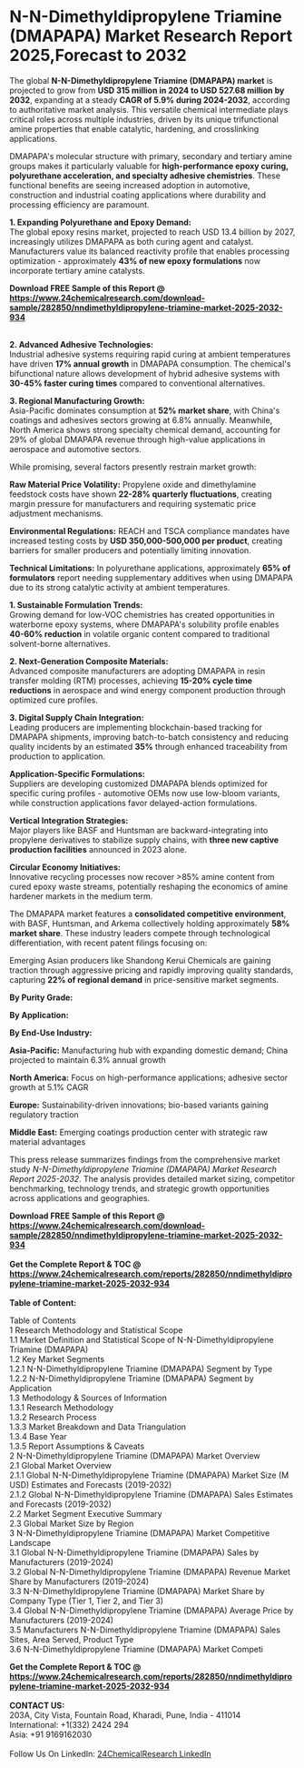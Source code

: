 <h1>N-N-Dimethyldipropylene Triamine (DMAPAPA) Market Research Report 2025,Forecast to 2032</h1><p>The global <strong>N-N-Dimethyldipropylene Triamine (DMAPAPA) market</strong> is projected to grow from <strong>USD 315 million in 2024 to USD 527.68 million by 2032</strong>, expanding at a steady <strong>CAGR of 5.9% during 2024-2032</strong>, according to authoritative market analysis. This versatile chemical intermediate plays critical roles across multiple industries, driven by its unique trifunctional amine properties that enable catalytic, hardening, and crosslinking applications.</p><p>DMAPAPA's molecular structure with primary, secondary and tertiary amine groups makes it particularly valuable for <strong>high-performance epoxy curing, polyurethane acceleration, and specialty adhesive chemistries</strong>. These functional benefits are seeing increased adoption in automotive, construction and industrial coating applications where durability and processing efficiency are paramount.</p><p><strong>1. Expanding Polyurethane and Epoxy Demand:</strong><br>
The global epoxy resins market, projected to reach USD 13.4 billion by 2027, increasingly utilizes DMAPAPA as both curing agent and catalyst. Manufacturers value its balanced reactivity profile that enables processing optimization - approximately <strong>43% of new epoxy formulations</strong> now incorporate tertiary amine catalysts.</p><div><b>Download FREE Sample of this Report @ 
            <a href="https://www.24chemicalresearch.com/download-sample/282850/nndimethyldipropylene-triamine-market-2025-2032-934">
            https://www.24chemicalresearch.com/download-sample/282850/nndimethyldipropylene-triamine-market-2025-2032-934</a></b></div><br><p><strong>2. Advanced Adhesive Technologies:</strong><br>
Industrial adhesive systems requiring rapid curing at ambient temperatures have driven <strong>17% annual growth</strong> in DMAPAPA consumption. The chemical's bifunctional nature allows development of hybrid adhesive systems with <strong>30-45% faster curing times</strong> compared to conventional alternatives.</p><p><strong>3. Regional Manufacturing Growth:</strong><br>
Asia-Pacific dominates consumption at <strong>52% market share</strong>, with China's coatings and adhesives sectors growing at 6.8% annually. Meanwhile, North America shows strong specialty chemical demand, accounting for 29% of global DMAPAPA revenue through high-value applications in aerospace and automotive sectors.</p><p>While promising, several factors presently restrain market growth:</p><p><strong>Raw Material Price Volatility:</strong> Propylene oxide and dimethylamine feedstock costs have shown <strong>22-28% quarterly fluctuations</strong>, creating margin pressure for manufacturers and requiring systematic price adjustment mechanisms.</p><p><strong>Environmental Regulations:</strong> REACH and TSCA compliance mandates have increased testing costs by <strong>USD 350,000-500,000 per product</strong>, creating barriers for smaller producers and potentially limiting innovation.</p><p><strong>Technical Limitations:</strong> In polyurethane applications, approximately <strong>65% of formulators</strong> report needing supplementary additives when using DMAPAPA due to its strong catalytic activity at ambient temperatures.</p><p><strong>1. Sustainable Formulation Trends:</strong><br>
Growing demand for low-VOC chemistries has created opportunities in waterborne epoxy systems, where DMAPAPA's solubility profile enables <strong>40-60% reduction</strong> in volatile organic content compared to traditional solvent-borne alternatives.</p><p><strong>2. Next-Generation Composite Materials:</strong><br>
Advanced composite manufacturers are adopting DMAPAPA in resin transfer molding (RTM) processes, achieving <strong>15-20% cycle time reductions</strong> in aerospace and wind energy component production through optimized cure profiles.</p><p><strong>3. Digital Supply Chain Integration:</strong><br>
Leading producers are implementing blockchain-based tracking for DMAPAPA shipments, improving batch-to-batch consistency and reducing quality incidents by an estimated <strong>35%</strong> through enhanced traceability from production to application.</p><p><strong>Application-Specific Formulations:</strong><br>
	Suppliers are developing customized DMAPAPA blends optimized for specific curing profiles - automotive OEMs now use low-bloom variants, while construction applications favor delayed-action formulations.</p><p><strong>Vertical Integration Strategies:</strong><br>
	Major players like BASF and Huntsman are backward-integrating into propylene derivatives to stabilize supply chains, with <strong>three new captive production facilities</strong> announced in 2023 alone.</p><p><strong>Circular Economy Initiatives:</strong><br>
	Innovative recycling processes now recover &gt;85% amine content from cured epoxy waste streams, potentially reshaping the economics of amine hardener markets in the medium term.</p><p>The DMAPAPA market features a <strong>consolidated competitive environment</strong>, with BASF, Huntsman, and Arkema collectively holding approximately <strong>58% market share</strong>. These industry leaders compete through technological differentiation, with recent patent filings focusing on:</p><p>Emerging Asian producers like Shandong Kerui Chemicals are gaining traction through aggressive pricing and rapidly improving quality standards, capturing <strong>22% of regional demand</strong> in price-sensitive market segments.</p><p><strong>By Purity Grade:</strong></p><p><strong>By Application:</strong></p><p><strong>By End-Use Industry:</strong></p><p><strong>Asia-Pacific:</strong> Manufacturing hub with expanding domestic demand; China projected to maintain 6.3% annual growth</p><p><strong>North America:</strong> Focus on high-performance applications; adhesive sector growth at 5.1% CAGR</p><p><strong>Europe:</strong> Sustainability-driven innovations; bio-based variants gaining regulatory traction</p><p><strong>Middle East:</strong> Emerging coatings production center with strategic raw material advantages</p><p>This press release summarizes findings from the comprehensive market study <em>N-N-Dimethyldipropylene Triamine (DMAPAPA) Market Research Report 2025-2032</em>. The analysis provides detailed market sizing, competitor benchmarking, technology trends, and strategic growth opportunities across applications and geographies.</p><div><b>Download FREE Sample of this Report @ 
            <a href="https://www.24chemicalresearch.com/download-sample/282850/nndimethyldipropylene-triamine-market-2025-2032-934">
            https://www.24chemicalresearch.com/download-sample/282850/nndimethyldipropylene-triamine-market-2025-2032-934</a></b></div><br><div><b>Get the Complete Report & TOC @ 
            <a href="https://www.24chemicalresearch.com/reports/282850/nndimethyldipropylene-triamine-market-2025-2032-934">
            https://www.24chemicalresearch.com/reports/282850/nndimethyldipropylene-triamine-market-2025-2032-934</a></b></div><br>
            <b>Table of Content:</b><p>Table of Contents<br />
1 Research Methodology and Statistical Scope<br />
1.1 Market Definition and Statistical Scope of N-N-Dimethyldipropylene Triamine (DMAPAPA)<br />
1.2 Key Market Segments<br />
1.2.1 N-N-Dimethyldipropylene Triamine (DMAPAPA) Segment by Type<br />
1.2.2 N-N-Dimethyldipropylene Triamine (DMAPAPA) Segment by Application<br />
1.3 Methodology & Sources of Information<br />
1.3.1 Research Methodology<br />
1.3.2 Research Process<br />
1.3.3 Market Breakdown and Data Triangulation<br />
1.3.4 Base Year<br />
1.3.5 Report Assumptions & Caveats<br />
2 N-N-Dimethyldipropylene Triamine (DMAPAPA) Market Overview<br />
2.1 Global Market Overview<br />
2.1.1 Global N-N-Dimethyldipropylene Triamine (DMAPAPA) Market Size (M USD) Estimates and Forecasts (2019-2032)<br />
2.1.2 Global N-N-Dimethyldipropylene Triamine (DMAPAPA) Sales Estimates and Forecasts (2019-2032)<br />
2.2 Market Segment Executive Summary<br />
2.3 Global Market Size by Region<br />
3 N-N-Dimethyldipropylene Triamine (DMAPAPA) Market Competitive Landscape<br />
3.1 Global N-N-Dimethyldipropylene Triamine (DMAPAPA) Sales by Manufacturers (2019-2024)<br />
3.2 Global N-N-Dimethyldipropylene Triamine (DMAPAPA) Revenue Market Share by Manufacturers (2019-2024)<br />
3.3 N-N-Dimethyldipropylene Triamine (DMAPAPA) Market Share by Company Type (Tier 1, Tier 2, and Tier 3)<br />
3.4 Global N-N-Dimethyldipropylene Triamine (DMAPAPA) Average Price by Manufacturers (2019-2024)<br />
3.5 Manufacturers N-N-Dimethyldipropylene Triamine (DMAPAPA) Sales Sites, Area Served, Product Type<br />
3.6 N-N-Dimethyldipropylene Triamine (DMAPAPA) Market Competi</p><div><b>Get the Complete Report & TOC @ 
            <a href="https://www.24chemicalresearch.com/reports/282850/nndimethyldipropylene-triamine-market-2025-2032-934">
            https://www.24chemicalresearch.com/reports/282850/nndimethyldipropylene-triamine-market-2025-2032-934</a></b></div><br><b>CONTACT US:</b><br>
            203A, City Vista, Fountain Road, Kharadi, Pune, India - 411014<br>
            International: +1(332) 2424 294<br>
            Asia: +91 9169162030 <br><br>
            Follow Us On LinkedIn: <a href="https://www.linkedin.com/company/24chemicalresearch/">24ChemicalResearch LinkedIn</a>